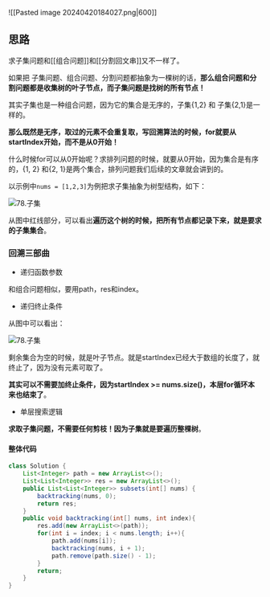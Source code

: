 ![[Pasted image 20240420184027.png|600]]

## 思路

求子集问题和[[组合问题]]和[[分割回文串]]又不一样了。

如果把 子集问题、组合问题、分割问题都抽象为一棵树的话，**那么组合问题和分割问题都是收集树的叶子节点，而子集问题是找树的所有节点！**

其实子集也是一种组合问题，因为它的集合是无序的，子集{1,2} 和 子集{2,1}是一样的。

**那么既然是无序，取过的元素不会重复取，写回溯算法的时候，for就要从startIndex开始，而不是从0开始！**

什么时候for可以从0开始呢？求排列问题的时候，就要从0开始，因为集合是有序的，{1, 2} 和{2, 1}是两个集合，排列问题我们后续的文章就会讲到的。

以示例中`nums = [1,2,3]`为例把求子集抽象为树型结构，如下：

![78.子集](https://code-thinking.cdn.bcebos.com/pics/78.%E5%AD%90%E9%9B%86.png)

从图中红线部分，可以看出**遍历这个树的时候，把所有节点都记录下来，就是要求的子集集合**。

### 回溯三部曲

- 递归函数参数

和组合问题相似，要用path，res和index。

- 递归终止条件

从图中可以看出：

![78.子集](https://code-thinking.cdn.bcebos.com/pics/78.%E5%AD%90%E9%9B%86.png)

剩余集合为空的时候，就是叶子节点。就是startIndex已经大于数组的长度了，就终止了，因为没有元素可取了。

**其实可以不需要加终止条件，因为startIndex >= nums.size()，本层for循环本来也结束了**。

- 单层搜索逻辑

**求取子集问题，不需要任何剪枝！因为子集就是要遍历整棵树**。

#### 整体代码

```java
class Solution {
    List<Integer> path = new ArrayList<>();
    List<List<Integer>> res = new ArrayList<>();
    public List<List<Integer>> subsets(int[] nums) {
        backtracking(nums, 0);
        return res;
    }
    public void backtracking(int[] nums, int index){
        res.add(new ArrayList<>(path));
        for(int i = index; i < nums.length; i++){
            path.add(nums[i]);
            backtracking(nums, i + 1);
            path.remove(path.size() - 1);
        }
        return;
    }
}
```
